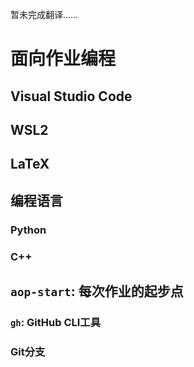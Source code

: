 暂未完成翻译……
# 面向作业编程
## Visual Studio Code

## WSL2

## LaTeX

## 编程语言

### Python

### C++

## `aop-start`: 每次作业的起步点

### `gh`: GitHub CLI工具

### Git分支